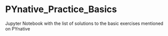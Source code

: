 # PYnative_Practice_Basics
Jupyter Notebook with the list of solutions to the basic exercises mentioned on PYnative
